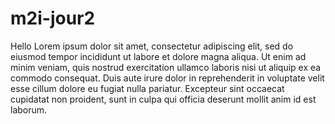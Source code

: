 # m2i-jour2
Hello
Lorem ipsum dolor sit amet, consectetur adipiscing elit, 
sed do eiusmod tempor incididunt ut labore et dolore magna aliqua.
 Ut enim ad minim veniam, quis nostrud exercitation ullamco laboris 
 nisi ut aliquip ex ea commodo consequat. Duis aute irure dolor in reprehenderit 
 in voluptate velit esse cillum dolore eu fugiat nulla pariatur. Excepteur sint occaecat cupidatat non 
 proident, sunt in culpa qui officia deserunt mollit anim id est laborum.